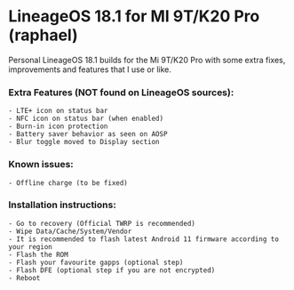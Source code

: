 # LineageOS 18.1 for MI 9T/K20 Pro (raphael)

Personal LineageOS 18.1 builds for the Mi 9T/K20 Pro with some extra fixes, improvements and features that I use or like.


### Extra Features (NOT found on LineageOS sources):
```
- LTE+ icon on status bar
- NFC icon on status bar (when enabled)
- Burn-in icon protection
- Battery saver behavior as seen on AOSP
- Blur toggle moved to Display section

```

### Known issues:
```
- Offline charge (to be fixed)
```

### Installation instructions:
```
- Go to recovery (Official TWRP is recommended)
- Wipe Data/Cache/System/Vendor
- It is recommended to flash latest Android 11 firmware according to your region
- Flash the ROM
- Flash your favourite gapps (optional step)
- Flash DFE (optional step if you are not encrypted)
- Reboot
```
